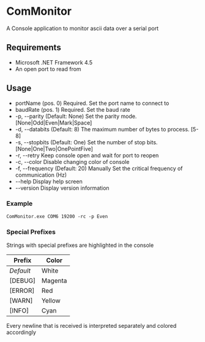 # ComMonitor

A Console application to monitor ascii data over a serial port

## Requirements

* Microsoft .NET Framework 4.5
* An open port to read from

## Usage

*   portName (pos. 0)    Required. Set the port name to connect to
*   baudRate (pos. 1)    Required. Set the baud rate
*   -p, --parity         (Default: None) Set the parity mode. [None|Odd|Even|Mark|Space]
*   -d, --databits       (Default: 8) The maximum number of bytes to process. [5-8]
*   -s, --stopbits       (Default: One) Set the number of stop bits. [None|One|Two|OnePointFive]
*   -r, --retry          Keep console open and wait for port to reopen
*   -c, --color          Disable changing color of console
*   -f, --frequency      (Default: 20) Manually Set the critical frequency of communication (Hz)
*   --help               Display help screen
*   --version            Display version information

###   Example
`ComMonitor.exe COM6 19200 -rc -p Even`

###   Special Prefixes
Strings with special prefixes are highlighted in the console

| Prefix        | Color         |
| ------------- |---------------|
| _Default_     | White         |
| [DEBUG]       | Magenta       |
| [ERROR]       | Red           |
| [WARN]        | Yellow        |
| [INFO]        | Cyan          |

Every newline that is received is interpreted separately and colored accordingly